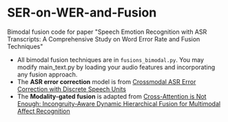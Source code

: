 # SER-on-WER-and-Fusion
Bimodal fusion code for paper "Speech Emotion Recognition with ASR Transcripts: A Comprehensive Study on Word Error Rate and Fusion Techniques"

- All bimodal fusion techniques are in ```fusions_bimodal.py```. You may modify main_text.py by loading your audio features and incorporating any fusion approach.
- The **ASR error correction** model is from [Crossmodal ASR Error Correction with Discrete Speech Units](https://github.com/yc-li20/Crossmodal_AEC)
- The **Modality-gated fusion** is adapted from [Cross-Attention is Not Enough: Incongruity-Aware Dynamic Hierarchical Fusion for Multimodal Affect Recognition](https://arxiv.org/abs/2305.13583)
